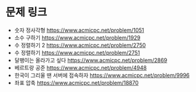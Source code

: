 # 문제 링크
* 숫자 정사각형 https://www.acmicpc.net/problem/1051
* 소수 구하기 https://www.acmicpc.net/problem/1929
* 수 정렬하기 2 https://www.acmicpc.net/problem/2750
* 수 정렬하기 https://www.acmicpc.net/problem/2751
* 달팽이는 올라가고 싶다 https://www.acmicpc.net/problem/2869
* 베르트랑 공준 https://www.acmicpc.net/problem/4948
* 한국이 그리울 땐 서버에 접속하자 https://www.acmicpc.net/problem/9996
* 좌표 압축 https://www.acmicpc.net/problem/18870
